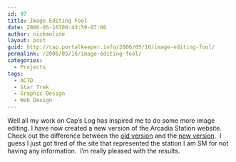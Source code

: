 ```yaml
---
id: 97
title: Image Editing Fool
date: 2006-05-16T00:43:59-07:00
author: nickmoline
layout: post
guid: http://cap.portalkeeper.info/2006/05/16/image-editing-fool/
permalink: /2006/05/16/image-editing-fool/
categories:
  - Projects
tags:
  - ACTD
  - Star Trek
  - Graphic Design
  - Web Design
---
```

Well all my work on Cap&#8217;s Log has inspired me to do some more image editing. I have now created a new version of the Arcadia Station website. Check out the difference between the <a target="_blank" href="http://web.archive.org/web/20060326012421/http://arcadia.stations.acalltoduty.com/">old version</a> and the <a target="_blank" href="http://web.archive.org/web/20060521124319/http://arcadia.stations.acalltoduty.com/">new version</a>.  I guess I just got tired of the site that represented the station I am SM for not having any information.  I&#8217;m really pleased with the results.